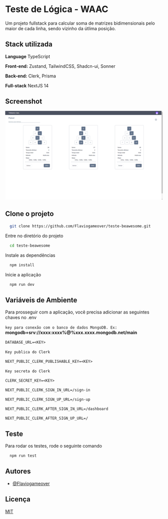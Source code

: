 
# Teste de Lógica - WAAC

Um projeto fullstack para calcular soma de matrizes bidimensionais pelo maior de cada linha, sendo vizinho da útlima posição.

## Stack utilizada

**Language** TypeScript

**Front-end:** Zustand, TailwindCSS, Shadcn-ui, Sonner

**Back-end:**  Clerk, Prisma

**Full-stack** NextJS 14

## Screenshot

![App Screenshot](https://raw.githubusercontent.com/Flaviogameover/teste-beawesome/main/public/print.png)


## Clone o projeto

```bash
  git clone https://github.com/Flaviogameover/teste-beawesome.git
```

Entre no diretório do projeto

```bash
  cd teste-beawesome
```

Instale as dependências

```bash
  npm install
```

Inicie a aplicação

```bash
  npm run dev
```

## Variáveis de Ambiente

Para prosseguir com a aplicação, você precisa adicionar as seguintes chaves no .env

`key para conexão com o banco de dados MongoDB. Ex:`
**mongodb+srv://xxxx:xxxx%@%xxx.xxxx.mongodb.net/main**

```
DATABASE_URL=<KEY>
```

`Key publica do Clerk`

```
NEXT_PUBLIC_CLERK_PUBLISHABLE_KEY=<KEY>
```

`Key secreta do Clerk`

```
CLERK_SECRET_KEY=<KEY>
```
```
NEXT_PUBLIC_CLERK_SIGN_IN_URL=/sign-in
```
```
NEXT_PUBLIC_CLERK_SIGN_UP_URL=/sign-up
```
```
NEXT_PUBLIC_CLERK_AFTER_SIGN_IN_URL=/dashboard
```
```
NEXT_PUBLIC_CLERK_AFTER_SIGN_UP_URL=/
```
## Teste

Para rodar os testes, rode o seguinte comando

```bash
  npm run test
```


## Autores

- [@Flaviogameover](https://www.github.com/flaviogameover)

## Licença

[MIT](https://choosealicense.com/licenses/mit/)


